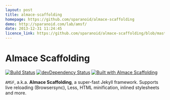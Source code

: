 ```yaml
---
layout: post
title: almace-scaffolding
homepage: https://github.com/sparanoid/almace-scaffolding
demo: http://sparanoid.com/lab/amsf/
date: 2013-12-31 11:24:45
licence_link: https://github.com/sparanoid/almace-scaffolding/blob/master/LICENSE
---
```

# Almace Scaffolding
[![Build Status](https://travis-ci.org/sparanoid/almace-scaffolding.svg)](https://travis-ci.org/sparanoid/almace-scaffolding)
[![devDependency Status](https://david-dm.org/sparanoid/almace-scaffolding/dev-status.svg)](https://david-dm.org/sparanoid/almace-scaffolding#info=devDependencies)
[![Built with Almace Scaffolding](https://d349cztnlupsuf.cloudfront.net/amsf-badge.svg)](http://sparanoid.com/lab/amsf/)

`AMSF`, a.k.a. **Almace Scaffolding**, a super-fast Jekyll framework. Supports live reloading (Browsersync), Less, HTML minification, inlined stylesheets and more.

